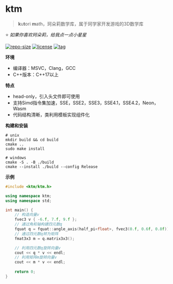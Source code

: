 # ktm

> **k**u**t**ori **m**ath，珂朵莉数学库，属于珂学家开发游戏的3D数学库

⭐ *如果你喜欢珂朵莉，给我点一点小星星*

[![repo-size](https://img.shields.io/github/languages/code-size/YGXXD/ktm?style=flat)](https://github.com/YGXXD/ktm/archive/main.zip) [![license](https://img.shields.io/github/license/YGXXD/ktm)](LICENSE) [![tag](https://img.shields.io/github/v/tag/YGXXD/ktm)](https://github.com/YGXXD/ktm/tags) 

**环境**

- 编译器：MSVC，Clang，GCC
- C++版本：C++17以上

**特点** 

- head-only，引入头文件即可使用
- 支持Simd指令集加速，SSE，SSE2，SSE3，SSE4.1，SSE4.2，Neon，Wasm
- 代码结构清晰，类利用模板实现组件化

**构建和安装** 

```shell
# unix
mkdir build && cd build
cmake ..
sudo make install

# windows
cmake -S . -B ./build
cmake --install ./build --config Release
```

**示例** 

```c++
#include <ktm/ktm.h>

using namespace ktm;
using namespace std;

int main() {
    // 构造向量v
    fvec3 v { -6.f, 7.f, 9.f };
    // 通过角和轴构建四元数q
    fquat q = fquat::angle_axis(half_pi<float>, fvec3(0.f, 0.6f, 0.8f));
    // 通过四元数q转为矩阵
    fmat3x3 m = q.matrix3x3();

    // 利用四元数q旋转向量v
    cout << q * v << endl;
    // 利用矩阵m旋转向量v
    cout << m * v << endl;
    
    return 0;
}
```